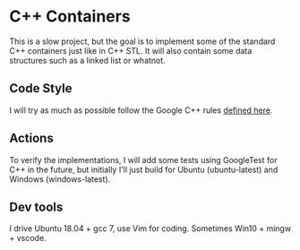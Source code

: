 # C++ Containers

This is a slow project, but the goal is to implement some of the standard C++ containers just like in C++ STL. It will also contain some data structures such as a linked list or whatnot.

## Code Style

I will try as much as possible follow the Google C++ rules [defined here](https://google.github.io/styleguide/cppguide.html).

## Actions

To verify the implementations, I will add some tests using GoogleTest for C++ in the future, but initially I'll just build for Ubuntu (ubuntu-latest) and Windows (windows-latest).

## Dev tools

I drive Ubuntu 18.04 + gcc 7, use Vim for coding. Sometimes Win10 + mingw + vscode.
